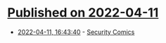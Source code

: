 # [Published on 2022-04-11](index.md)

* [2022-04-11, 16:43:40](https://news.ycombinator.com/item?id=30991368) - [Security Comics](https://securityzines.com/#comics)
